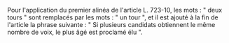   
Pour l'application du premier alinéa de l'article L. 723-10, les mots : " deux tours " sont remplacés par les mots : " un tour ", et il est ajouté à la fin de l'article la phrase suivante : " Si plusieurs candidats obtiennent le même nombre de voix, le plus âgé est proclamé élu ".  

  
